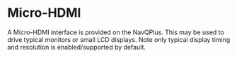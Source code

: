 # Micro-HDMI

A Micro-HDMI interface is provided on the NavQPlus. This may be used to drive typical monitors or small LCD displays. Note only typical display timing and resolution is enabled/supported by default.
